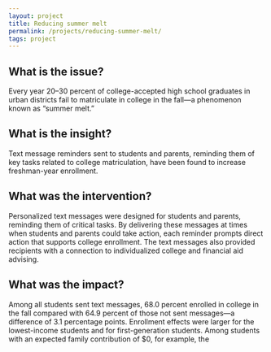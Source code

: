 ```yaml
---
layout: project
title: Reducing summer melt
permalink: /projects/reducing-summer-melt/
tags: project
---
```

## What is the issue?

Every year 20–30 percent of college-accepted high school graduates in urban districts fail to matriculate in college in the fall—a phenomenon known as “summer melt.”

## What is the insight?

Text message reminders sent to students and parents, reminding them of key tasks related to college matriculation, have been found to increase freshman-year enrollment.

## What was the intervention?

Personalized text messages were designed for students and parents, reminding them of critical tasks.  By delivering these messages at times when students and parents could take action, each reminder prompts direct action that supports college enrollment. The text messages also provided recipients with a connection to individualized college and financial aid advising.

## What was the impact?

Among all students sent text messages, 68.0 percent enrolled in college in the fall compared with 64.9 percent of those not sent messages—a difference of 3.1 percentage points. Enrollment effects were larger for the lowest-income students and for first-generation students. Among students with an expected family contribution of $0, for example, the
